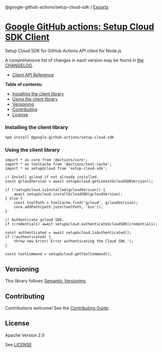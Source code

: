 @google-github-actions/setup-cloud-sdk / [Exports](modules.md)

# [Google GitHub actions: Setup Cloud SDK Client](https://github.com/google-github-actions)

Setup Cloud SDK for GitHub Actions API client for Node.js

A comprehensive list of changes in each version may be found in
[the CHANGELOG](https://github.com/google-github-actions/setup-cloud-sdk/blob/master/CHANGELOG.md).

* [Client API Reference](./docs/modules.md)

**Table of contents:**

* [Installing the client library](#installing-the-client-library)
* [Using the client library](#using-the-client-library)
* [Versioning](#versioning)
* [Contributing](#contributing)
* [License](#license)

### Installing the client library

```bash
npm install @google-github-actions/setup-cloud-sdk
```

### Using the client library

```TS
import * as core from '@actions/core';
import * as toolCache from '@actions/tool-cache';
import * as setupGcloud from 'setup-cloud-sdk';

// Install gcloud if not already installed.
const gcloudVersion = await setupGcloud.getLatestGcloudSDKVersion();

if (!setupGcloud.isInstalled(gcloudVersion)) {
    await setupGcloud.installGcloudSDK(gcloudVersion);
} else {
    const toolPath = toolCache.find('gcloud', gcloudVersion);
    core.addPath(path.join(toolPath, 'bin'));
}

// Authenticate gcloud SDK.
if (credentials) await setupGcloud.authenticateGcloudSDK(credentials);

const authenticated = await setupGcloud.isAuthenticated();
if (!authenticated) {
    throw new Error('Error authenticating the Cloud SDK.');
}

const toolCommand = setupGcloud.getToolCommand();
```

## Versioning

This library follows [Semantic Versioning](http://semver.org/).

## Contributing

Contributions welcome! See the [Contributing Guide](./CONTRIBUTING.md).

## License

Apache Version 2.0

See [LICENSE](./LICENSE)
